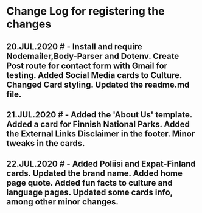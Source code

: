 # Change Log for registering the changes

## 20.JUL.2020 # - Install and require Nodemailer,Body-Parser and Dotenv. Create Post route for contact form with Gmail for testing. Added Social Media cards to Culture. Changed Card styling. Updated the readme.md file.

## 21.JUL.2020 # - Added the 'About Us' template. Added a card for Finnish National Parks. Added the External Links Disclaimer in the footer. Minor tweaks in the cards.

## 22.JUL.2020  # - Added Poliisi and Expat-Finland cards. Updated the brand name. Added home page quote. Added fun facts to culture and language pages. Updated some cards info, among other minor changes.